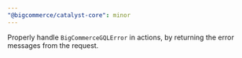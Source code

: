```yaml
---
"@bigcommerce/catalyst-core": minor
---
```


Properly handle `BigCommerceGQLError` in actions, by returning the error messages from the request.
